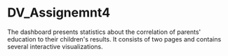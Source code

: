 # DV_Assignemnt4
The dashboard presents statistics about the correlation of parents' education to their children's results. It consists of two pages and contains several interactive visualizations.
